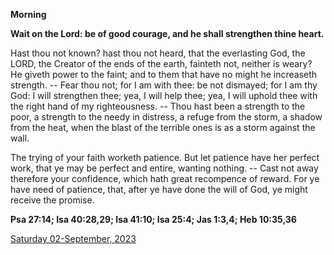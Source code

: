 **Morning**

**Wait on the Lord: be of good courage, and he shall strengthen thine heart.**
 
Hast thou not known? hast thou not heard, that the everlasting God, the LORD, the Creator of the ends of the earth, fainteth not, neither is weary? He giveth power to the faint; and to them that have no might he increaseth strength. -- Fear thou not; for I am with thee: be not dismayed; for I am thy God: I will strengthen thee; yea, I will help thee; yea, I will uphold thee with the right hand of my righteousness. -- Thou hast been a strength to the poor, a strength to the needy in distress, a refuge from the storm, a shadow from the heat, when the blast of the terrible ones is as a storm against the wall.
 
The trying of your faith worketh patience. But let patience have her perfect work, that ye may be perfect and entire, wanting nothing. -- Cast not away therefore your confidence, which hath great recompence of reward. For ye have need of patience, that, after ye have done the will of God, ye might receive the promise.  

**Psa 27:14; Isa 40:28,29; Isa 41:10; Isa 25:4; Jas 1:3,4; Heb 10:35,36**

[Saturday 02-September, 2023](https://t.me/daily_light)
